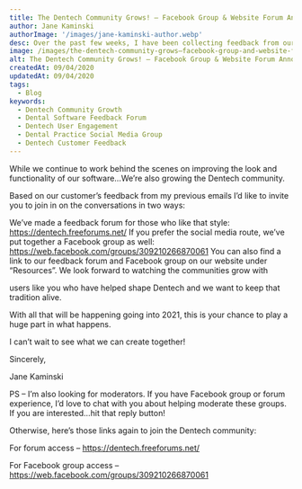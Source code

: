 ```yaml
---
title: The Dentech Community Grows! – Facebook Group & Website Forum Announced
author: Jane Kaminski
authorImage: '/images/jane-kaminski-author.webp'
desc: Over the past few weeks, I have been collecting feedback from our customers via our new email list. The feedback has been immeasurably helpful, and I am eager to keep the conversation going.
image: /images/the-dentech-community-grows–facebook-group-and-website-forum-announced.webp
alt: The Dentech Community Grows! – Facebook Group & Website Forum Announced
createdAt: 09/04/2020
updatedAt: 09/04/2020
tags:
  - Blog
keywords:
  - Dentech Community Growth
  - Dental Software Feedback Forum
  - Dentech User Engagement
  - Dental Practice Social Media Group
  - Dentech Customer Feedback
---
```


While we continue to work behind the scenes on improving the look and functionality of our software…We’re also growing the Dentech community.

Based on our customer’s feedback from my previous emails I’d like to invite you to join in on the conversations in two ways:

We’ve made a feedback forum for those who like that style: https://dentech.freeforums.net/
If you prefer the social media route, we’ve put together a Facebook group as well: https://web.facebook.com/groups/309210266870061
You can also find a link to our feedback forum and Facebook group on our website under “Resources”. We look forward to watching the communities grow with

users like you who have helped shape Dentech and we want to keep that tradition alive.

With all that will be happening going into 2021, this is your chance to play a huge part in what happens.

I can’t wait to see what we can create together!

Sincerely,

Jane Kaminski

PS – I’m also looking for moderators. If you have Facebook group or forum experience, I’d love to chat with you about helping moderate these groups. If you are interested…hit that reply button!

Otherwise, here’s those links again to join the Dentech community:

For forum access – https://dentech.freeforums.net/

For Facebook group access – https://web.facebook.com/groups/309210266870061